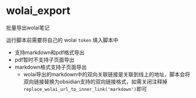 # wolai_export
批量导出wolai笔记

运行脚本前需要将自己的 wolai `token` 填入脚本中

- 支持markdown和pdf格式导出
- pdf暂时不支持子页面导出
- markdown格式支持子页面导出
  - wolai导出的markdown中的双向关联链接是关联到线上的地址，脚本会将双向链接替换为obsidian支持的双向链接格式，如需关闭注释掉 `replace_wolai_url_to_inner_link('markdown')`即可
